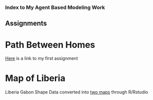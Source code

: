 ### Index to My Agent Based Modeling Work
## Assignments

# Path Between Homes
[Here](https://rpubs.com/mabuch/651829) is a link to my first assignment

# Map of Liberia
Liberia Gabon Shape Data converted into [two maps](https://rpubs.com/mabuch/652850) through R/Rstudio
